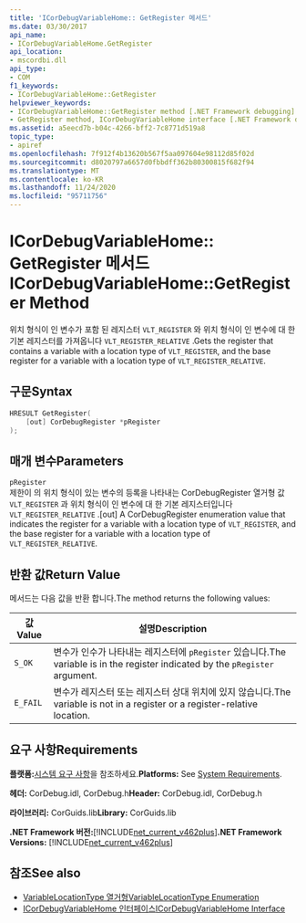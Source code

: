 ```yaml
---
title: 'ICorDebugVariableHome:: GetRegister 메서드'
ms.date: 03/30/2017
api_name:
- ICorDebugVariableHome.GetRegister
api_location:
- mscordbi.dll
api_type:
- COM
f1_keywords:
- ICorDebugVariableHome::GetRegister
helpviewer_keywords:
- ICorDebugVariableHome::GetRegister method [.NET Framework debugging]
- GetRegister method, ICorDebugVariableHome interface [.NET Framework debugging]
ms.assetid: a5eecd7b-b04c-4266-bff2-7c8771d519a8
topic_type:
- apiref
ms.openlocfilehash: 7f912f4b13620b567f5aa097604e98112d85f02d
ms.sourcegitcommit: d8020797a6657d0fbbdff362b80300815f682f94
ms.translationtype: MT
ms.contentlocale: ko-KR
ms.lasthandoff: 11/24/2020
ms.locfileid: "95711756"
---
```

# <a name="icordebugvariablehomegetregister-method"></a><span data-ttu-id="302ef-102">ICorDebugVariableHome:: GetRegister 메서드</span><span class="sxs-lookup"><span data-stu-id="302ef-102">ICorDebugVariableHome::GetRegister Method</span></span>

<span data-ttu-id="302ef-103">위치 형식이 인 변수가 포함 된 레지스터 `VLT_REGISTER` 와 위치 형식이 인 변수에 대 한 기본 레지스터를 가져옵니다 `VLT_REGISTER_RELATIVE` .</span><span class="sxs-lookup"><span data-stu-id="302ef-103">Gets the register that contains a variable with a location type of `VLT_REGISTER`, and the base register for a variable with a location type of `VLT_REGISTER_RELATIVE`.</span></span>  
  
## <a name="syntax"></a><span data-ttu-id="302ef-104">구문</span><span class="sxs-lookup"><span data-stu-id="302ef-104">Syntax</span></span>  
  
```cpp  
HRESULT GetRegister(  
    [out] CorDebugRegister *pRegister  
);  
```  
  
## <a name="parameters"></a><span data-ttu-id="302ef-105">매개 변수</span><span class="sxs-lookup"><span data-stu-id="302ef-105">Parameters</span></span>  

 `pRegister`  
 <span data-ttu-id="302ef-106">제한이 의 위치 형식이 있는 변수의 등록을 나타내는 CorDebugRegister 열거형 값 `VLT_REGISTER` 과 위치 형식이 인 변수에 대 한 기본 레지스터입니다 `VLT_REGISTER_RELATIVE` .</span><span class="sxs-lookup"><span data-stu-id="302ef-106">[out] A CorDebugRegister enumeration value  that indicates the register for a variable with a location type of `VLT_REGISTER`, and the base register for a variable with a location type of `VLT_REGISTER_RELATIVE`.</span></span>  
  
## <a name="return-value"></a><span data-ttu-id="302ef-107">반환 값</span><span class="sxs-lookup"><span data-stu-id="302ef-107">Return Value</span></span>  

 <span data-ttu-id="302ef-108">메서드는 다음 값을 반환 합니다.</span><span class="sxs-lookup"><span data-stu-id="302ef-108">The method returns the following values:</span></span>  
  
|<span data-ttu-id="302ef-109">값</span><span class="sxs-lookup"><span data-stu-id="302ef-109">Value</span></span>|<span data-ttu-id="302ef-110">설명</span><span class="sxs-lookup"><span data-stu-id="302ef-110">Description</span></span>|  
|-----------|-----------------|  
|`S_OK`|<span data-ttu-id="302ef-111">변수가 인수가 나타내는 레지스터에 `pRegister` 있습니다.</span><span class="sxs-lookup"><span data-stu-id="302ef-111">The variable is in the register indicated by the `pRegister` argument.</span></span>|  
|`E_FAIL`|<span data-ttu-id="302ef-112">변수가 레지스터 또는 레지스터 상대 위치에 있지 않습니다.</span><span class="sxs-lookup"><span data-stu-id="302ef-112">The variable is not in a register or a register-relative location.</span></span>|  
  
## <a name="requirements"></a><span data-ttu-id="302ef-113">요구 사항</span><span class="sxs-lookup"><span data-stu-id="302ef-113">Requirements</span></span>  

 <span data-ttu-id="302ef-114">**플랫폼:**[시스템 요구 사항](../../get-started/system-requirements.md)을 참조하세요.</span><span class="sxs-lookup"><span data-stu-id="302ef-114">**Platforms:** See [System Requirements](../../get-started/system-requirements.md).</span></span>  
  
 <span data-ttu-id="302ef-115">**헤더:** CorDebug.idl, CorDebug.h</span><span class="sxs-lookup"><span data-stu-id="302ef-115">**Header:** CorDebug.idl, CorDebug.h</span></span>  
  
 <span data-ttu-id="302ef-116">**라이브러리:** CorGuids.lib</span><span class="sxs-lookup"><span data-stu-id="302ef-116">**Library:** CorGuids.lib</span></span>  
  
 <span data-ttu-id="302ef-117">**.NET Framework 버전:**[!INCLUDE[net_current_v462plus](../../../../includes/net-current-v462plus-md.md)]</span><span class="sxs-lookup"><span data-stu-id="302ef-117">**.NET Framework Versions:** [!INCLUDE[net_current_v462plus](../../../../includes/net-current-v462plus-md.md)]</span></span>  
  
## <a name="see-also"></a><span data-ttu-id="302ef-118">참조</span><span class="sxs-lookup"><span data-stu-id="302ef-118">See also</span></span>

- [<span data-ttu-id="302ef-119">VariableLocationType 열거형</span><span class="sxs-lookup"><span data-stu-id="302ef-119">VariableLocationType Enumeration</span></span>](variablelocationtype-enumeration.md)
- [<span data-ttu-id="302ef-120">ICorDebugVariableHome 인터페이스</span><span class="sxs-lookup"><span data-stu-id="302ef-120">ICorDebugVariableHome Interface</span></span>](icordebugvariablehome-interface.md)

